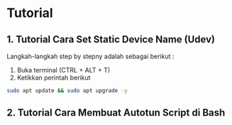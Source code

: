 # Tutorial

## 1. Tutorial Cara Set Static Device Name (Udev)

Langkah-langkah step by stepny adalah sebagai berikut :

1. Buka terminal (CTRL + ALT + T)
2. Ketikkan perintah berikut

```bash
sudo apt update && sudo apt upgrade -y
```

## 2. Tutorial Cara Membuat Autotun Script di Bash